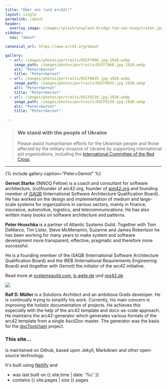 ```yaml
---
title: "Über uns (und arc42)!"
layout: single
permalink: /about
header:
  overlay_image: /images/splash/unsplash-bridge-tom-van-hoogstraten.jpg
sidebar:
  nav: "about"

canonical_url: https://www.arc42.org/about

gallery:
  - url: /images/photos/portraits/DSCF7968.jpg-1920.webp
    image_path: /images/photos/portraits/DSCF7968.jpg-1920.webp
    alt: "Peter+Gernot"
    title: "Peter+Gernot"
  - url: /images/photos/portraits/DSCF8035.jpg-1920.webp
    image_path: /images/photos/portraits/DSCF8035.jpg-1920.webp
    alt: "Peter+Gernot"
    title: "Peter+Gernot"
  - url: /images/photos/portraits/DSCF8139.jpg-1920.webp
    image_path: /images/photos/portraits/DSCF8139.jpg-1920.webp
    alt: "Peter+Gernot"
    title: "Peter+Gernot"

---
```


<div class="ua-background" markdown="1">

>### We stand with the people of Ukraine <span class="parent"><span class="ua-text"><i class="fas fa-heart children"></i></span><span class="ua-size children"><i class="fas fa-heart beat heart children"></i></span></span>
>
>Please assist humanitarian efforts for the Ukrainian people and those affected by the military invasion of Ukraine by supporting international aid organizations, including the [International Committee of the Red Cross](https://www.icrc.org/en).

</div>

<hr>


{% include gallery caption="Peter+Gernot" %}


**Gernot Starke** (INNOQ Fellow) is a coach and consultant for software architecture, (co)founder of arc42.org, founder of [aim42.org](https://aim42.org) and founding member of [iSAQB](https://isaqb.org) (International Software Architecture Qualification Board).
He has worked on the design and implementation of medium and large-scale systems for organizations in various sectors, mainly in finance, insurance, automotive, logistics, and telecommunications. He has also written many books on software architecture and patterns.

**Peter Hruschka** is a partner of Atlantic Systems Guild. Together with Tom DeMarco, Tim Lister, Steve McMenamin, Suzanne and James Robertson he has been working for many years to make system and software development more transparent, effective, pragmatic and therefore more successful.

He is a founding member of the iSAQB (International Software Architecture Qualification Board) and the IREB (International Requirements Engineering Board) and (together with Gernot) the initiator of the arc42 initiative.

Read more at [systemsguild.com](https://systemsguild.eu), [b-agile.de](https://b-agile.de) und [req42.de](https://req42.de)

![](/images/about/Ralf-Mueller.jpg)

**Ralf D. Müller** is a Solutions Architect and an ambitious Grails developer. He is continually trying to simplify his work. Currently, his main concern is improving the holistic documentation of projects. He achieves this especially with the help of the arc42 template and docs-as-code approach. He maintains the arc42-generator which generates various formats of the arc42 template from a single AsciiDoc master. The generator was the basis for the [docToolchain](https://doctoolchain.github.io/docToolchain/) project.



### This site...

is maintained on Github, based upon Jekyll, Markdown and other open-source
technology.

It's built using [Netlify](https://www.netlify.com/) and

* was last built on {{ site.time | date: '%c' }}
* contains {{ site.pages | size }} pages
